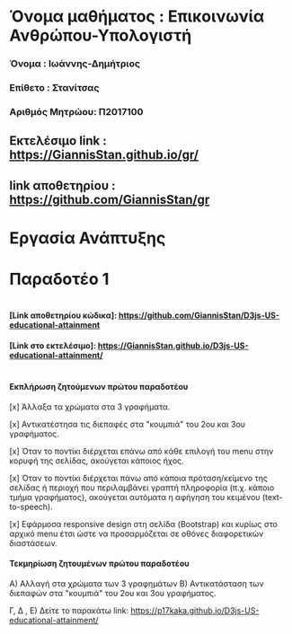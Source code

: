 # Όνομα μαθήματος : Επικοινωνία Ανθρώπου-Υπολογιστή
### Όνομα : Ιωάννης-Δημήτριος
### Επίθετο : Στανίτσας
### Αριθμός Μητρώου: Π2017100
 ## Eκτελέσιμο link : https://GiannisStan.github.io/gr/
 ## link αποθετηρίου : https://github.com/GiannisStan/gr
  
  # Εργασία Ανάπτυξης 

  # Παραδοτέο 1 
  #
  #

#### [Link αποθετηρίου κώδικα]: https://github.com/GiannisStan/D3js-US-educational-attainment
#### [Link στο εκτελέσιμο]: https://GiannisStan.github.io/D3js-US-educational-attainment/
#
#

#### Εκπλήρωση ζητούμενων πρώτου παραδοτέου

[x] Άλλαξα τα χρώματα στα 3 γραφήματα.

[x] Αντικατέστησα τις διεπαφές στα "κουμπιά" του 2ου και 3ου γραφήματος.

[x] Όταν το ποντίκι διέρχεται επάνω από κάθε επιλογή του menu στην κορυφή της σελίδας, ακούγεται κάποιος ήχος.

[x] Όταν το ποντίκι διέρχεται πάνω από κάποια πρόταση/κείμενο της σελίδας ή περιοχή που περιλαμβάνει γραπτή πληροφορία (π.χ. κάποιο τμήμα     γραφήματος), ακούγεται αυτόματα η αφήγηση του κειμένου (text-to-speech).

[x] Εφάρμοσα responsive design στη σελίδα (Bootstrap) και κυρίως στο αρχικό menu έτσι ώστε να προσαρμόζεται σε οθόνες διαφορετικών διαστάσεων.

#### Τεκμηρίωση ζητουμένων πρώτου παραδοτέου

Α)  Αλλαγή στα χρώματα των 3 γραφημάτων
B) Αντικατάσταση των διεπαφών στα "κουμπιά" του 2ου και 3ου γραφήματος.

Γ, Δ , Ε) Δείτε το παρακάτω link: https://p17kaka.github.io/D3js-US-educational-attainment/
